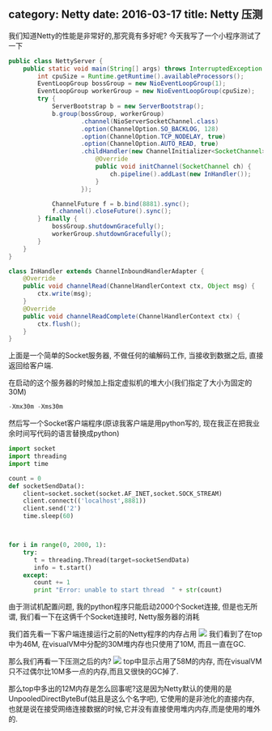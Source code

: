 category: Netty
date: 2016-03-17
title: Netty 压测
---
我们知道Netty的性能是非常好的,那究竟有多好呢? 今天我写了一个小程序测试了一下
```java
public class NettyServer {
    public static void main(String[] args) throws InterruptedException {
        int cpuSize = Runtime.getRuntime().availableProcessors();
        EventLoopGroup bossGroup = new NioEventLoopGroup(1);
        EventLoopGroup workerGroup = new NioEventLoopGroup(cpuSize);
        try {
            ServerBootstrap b = new ServerBootstrap();
            b.group(bossGroup, workerGroup)
                    .channel(NioServerSocketChannel.class)
                    .option(ChannelOption.SO_BACKLOG, 128)
                    .option(ChannelOption.TCP_NODELAY, true)
                    .option(ChannelOption.AUTO_READ, true)
                    .childHandler(new ChannelInitializer<SocketChannel>() {
                        @Override
                        public void initChannel(SocketChannel ch) {
                            ch.pipeline().addLast(new InHandler());
                        }
                    });

            ChannelFuture f = b.bind(8881).sync();
            f.channel().closeFuture().sync();
        } finally {
            bossGroup.shutdownGracefully();
            workerGroup.shutdownGracefully();
        }
    }
}

class InHandler extends ChannelInboundHandlerAdapter {
    @Override
    public void channelRead(ChannelHandlerContext ctx, Object msg) {
        ctx.write(msg);
    }
    @Override
    public void channelReadComplete(ChannelHandlerContext ctx) {
        ctx.flush();
    }
}
```
上面是一个简单的Socket服务器, 不做任何的编解码工作, 当接收到数据之后, 直接返回给客户端.

在启动的这个服务器的时候加上指定虚拟机的堆大小(我们指定了大小为固定的30M)
```java
-Xmx30m -Xms30m
````
然后写一个Socket客户端程序(原谅我客户端是用python写的, 现在我正在把我业余时间写代码的语言替换成python)
```python
import socket
import threading
import time

count = 0
def socketSendData():
    client=socket.socket(socket.AF_INET,socket.SOCK_STREAM)
    client.connect(('localhost',8881))
    client.send('2')
    time.sleep(60)



for i in range(0, 2000, 1):
    try:
       t = threading.Thread(target=socketSendData)
       info = t.start()
    except:
       count += 1
       print "Error: unable to start thread  " + str(count)
```
由于测试机配置问题, 我的python程序只能启动2000个Socket连接, 但是也无所谓, 我们看一下在这俩千个Socket连接时, Netty服务器的消耗

我们首先看一下客户端连接运行之前的Netty程序的内存占用
![](https://raw.githubusercontent.com/ming15/blog-website/images/netty/netty%20压测1.jpg)
我们看到了在top中为46M, 在visualVM中分配的30M堆内存也只使用了10M, 而且一直在GC.

那么我们再看一下压测之后的内?
![](https://raw.githubusercontent.com/ming15/blog-website/images/netty/Netty%20压测2.jpg)
top中显示占用了58M的内存, 而在visualVM只不过偶尔比10M多一点的内存,而且又很快的GC掉了.

那么top中多出的12M内存是怎么回事呢?这是因为Netty默认的使用的是UnpooledDirectByteBuf(姑且是这么个名字吧), 它使用的是非池化的直接内存, 也就是说在接受网络连接数据的时候,它并没有直接使用堆内内存,而是使用的堆外的.
